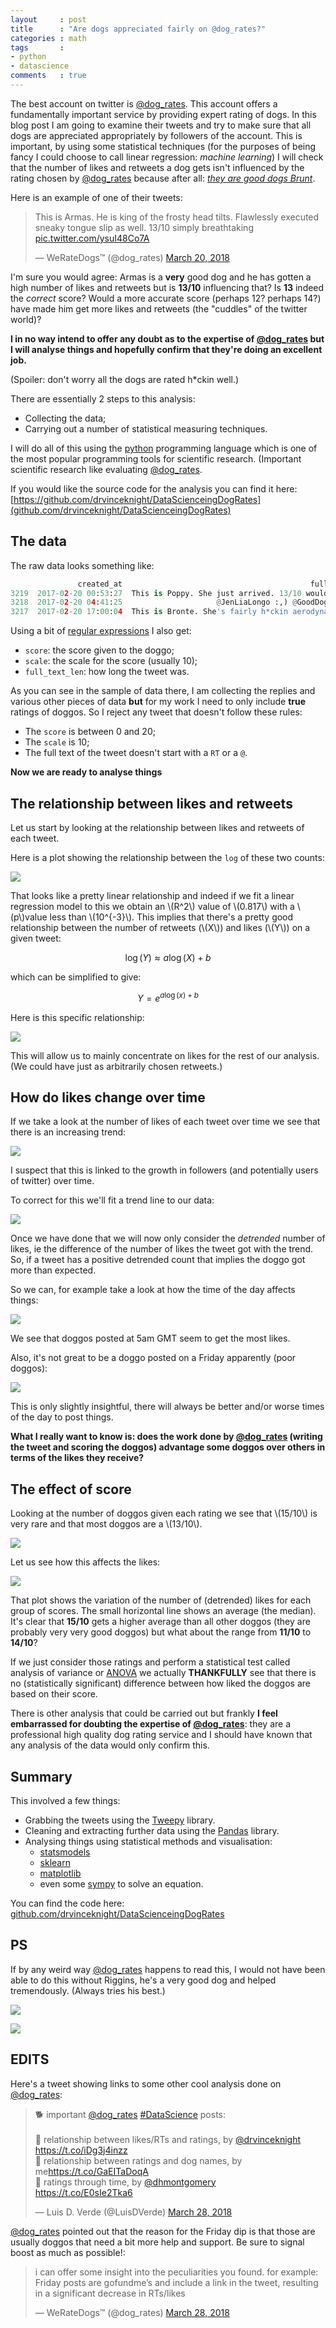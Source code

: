 ```yaml
---
layout     : post
title      : "Are dogs appreciated fairly on @dog_rates?"
categories : math
tags       :
- python
- datascience
comments   : true
---
```


The best account on twitter is [@dog_rates](https://twitter.com/dog_rates). This
account offers a fundamentally important service by providing expert rating of
dogs. In this blog post I am going to examine their tweets and try to make sure
that all dogs are appreciated appropriately by followers of the account. This is
important, by using some statistical techniques (for the purposes of being fancy
I could choose to call linear regression: *machine learning*) I will check that
the number of likes and retweets a dog gets isn't influenced by the rating
chosen by [@dog_rates](https://twitter.com/dog_rates) because after all: [*they
are good dogs Brunt*](http://knowyourmeme.com/memes/theyre-good-dogs-brent).

Here is an example of one of their tweets:

<blockquote class="twitter-tweet" data-lang="en"><p lang="en" dir="ltr">This is
Armas. He is king of the frosty head tilts. Flawlessly executed sneaky tongue
slip as well. 13/10 simply breathtaking <a
href="https://t.co/ysuI48Co7A">pic.twitter.com/ysuI48Co7A</a></p>&mdash;
WeRateDogs™ (@dog_rates) <a
href="https://twitter.com/dog_rates/status/975887646223462400?ref_src=twsrc%5Etfw">March
20, 2018</a></blockquote>
<script async src="https://platform.twitter.com/widgets.js"
charset="utf-8"></script>

I'm sure you would agree: Armas is a **very** good dog and he has gotten a high
number of likes and retweets but is **13/10** influencing that? Is **13** indeed
the *correct* score? Would a more accurate score (perhaps 12? perhaps 14?) have
made him get more likes and retweets (the "cuddles" of the twitter world)?

**I in no way intend to offer any doubt as to the expertise of
[@dog_rates](https://twitter.com/dog_rates) but I will analyse things and
hopefully confirm that they're doing an excellent job.**

(Spoiler: don't worry all the dogs are rated h\*ckin well.)

There are essentially 2 steps to this analysis:

- Collecting the data;
- Carrying out a number of statistical measuring techniques.

I will do all of this using the [python](https://www.python.org) programming
language which is one of the most popular programming tools for scientific
research. (Important scientific research like evaluating
[@dog_rates](https://twitter.com/dog_rates).

If you would like the source code for the analysis you can find it here:
[https://github.com/drvinceknight/DataScienceingDogRates](github.com/drvinceknight/DataScienceingDogRates)

## The data

The raw data looks something like:

```python
               created_at                                          full_text  like_count  retweet_count
3219  2017-02-20 00:53:27  This is Poppy. She just arrived. 13/10 would s...       16007           2296
3218  2017-02-20 04:41:25                     @JenLiaLongo :,) @GoodDogsGame          14              0
3217  2017-02-20 17:00:04  This is Bronte. She's fairly h*ckin aerodynami...       22256           3565
```

Using a bit of [regular
expressions]("https://en.wikipedia.org/wiki/Regular_expression") I also get:

- `score`: the score given to the doggo;
- `scale`: the scale for the score (usually 10);
- `full_text_len`: how long the tweet was.

As you can see in the sample of data there, I am collecting the replies and
various other pieces of data **but** for my work I need to only include **true**
ratings of doggos. So I reject any tweet that doesn't follow these rules:

- The `score` is between 0 and 20;
- The `scale` is 10;
- The full text of the tweet doesn't start with a `RT` or a `@`.

**Now we are ready to analyse things**

## The relationship between likes and retweets

Let us start by looking at the relationship between likes and retweets of each
tweet.

Here is a plot showing the relationship between the `log` of these two counts:

![](https://raw.githubusercontent.com/drvinceknight/DataScienceingDogRates/master/img/log_retweets_v_log_likes.png)

That looks like a pretty linear relationship and indeed if we fit a linear
regression model to this we obtain an \\(R^2\\) value of \\(0.817\\) with a
\\(p\\)value less than \\(10^{-3}\\). This implies that there's a pretty good
relationship between the number of retweets (\\(X\\)) and likes (\\(Y\\)) on a
given tweet:

$$\log(Y)\approx a\log(X) + b$$

which can be simplified to give:

$$Y = e ^ {a\log(x) + b}$$

Here is this specific relationship:

![](https://raw.githubusercontent.com/drvinceknight/DataScienceingDogRates/master/img/retweets_v_likes.png)

This will allow us to mainly concentrate on likes for the rest of our analysis.
(We could have just as arbitrarily chosen retweets.)

## How do likes change over time

If we take a look at the number of likes of each tweet over time we see that
there is an increasing trend:

![](https://raw.githubusercontent.com/drvinceknight/DataScienceingDogRates/master/img/likes_v_time.png)

I suspect that this is linked to the growth in followers (and potentially users
of twitter) over time.

To correct for this we'll fit a trend line to our data:

![](https://raw.githubusercontent.com/drvinceknight/DataScienceingDogRates/master/img/likes_v_time_with_trend.png)

Once we have done that we will now only consider the *detrended* number of
likes, ie the difference of the number of likes the tweet got with the trend.
So, if a tweet has a positive detrended count that implies the doggo got more
than expected.

So we can, for example take a look at how the time of the day affects things:

![](https://raw.githubusercontent.com/drvinceknight/DataScienceingDogRates/master/img/likes_v_hour.png)

We see that doggos posted at 5am GMT seem to get the most likes.

Also, it's not great to be a doggo posted on a Friday apparently (poor doggos):

![](https://raw.githubusercontent.com/drvinceknight/DataScienceingDogRates/master/img/likes_v_day.png)

This is only slightly insightful, there will always be better and/or worse times
of the day to post things.

**What I really want to know is: does the work done by
[@dog_rates](https://twitter.com/dog_rates) (writing the tweet and scoring the
doggos) advantage some doggos over others in terms of the likes they receive?**

## The effect of score

Looking at the number of doggos given each rating we see that \\(15/10\\) is
very rare and that most doggos are a \\(13/10\\).

![](https://raw.githubusercontent.com/drvinceknight/DataScienceingDogRates/master/img/count_v_score.png)

Let us see how this affects the likes:

![](https://raw.githubusercontent.com/drvinceknight/DataScienceingDogRates/master/img/likes_v_score.png)

That plot shows the variation of the number of (detrended) likes for each group
of scores. The small horizontal line shows an average (the median). It's clear
that **15/10** gets a higher average than all other doggos (they are probably
very very good doggos) but what about the range from **11/10** to **14/10**?

If we just consider those ratings and perform a statistical test called analysis
of variance or
[ANOVA](https://en.wikipedia.org/wiki/Analysis_of_variance) we actually
**THANKFULLY** see that there is no (statistically significant)
difference between how liked the doggos are based on their score.

There is other analysis that could be carried out but frankly **I feel
embarrassed for doubting the expertise of
[@dog_rates](https://twitter.com/dog_rates)**: they are a professional high
quality dog rating service and I should have known that any analysis of the
data would only confirm this.

## Summary

This involved a few things:

- Grabbing the tweets using the [Tweepy](http://www.tweepy.org) library.
- Cleaning and extracting further data using the
  [Pandas](https://pandas.pydata.org/pandas-docs/stable/) library.
- Analysing things using statistical methods and visualisation:
  - [statsmodels](https://www.statsmodels.org/stable/index.html)
  - [sklearn](http://scikit-learn.org)
  - [matplotlib](https://matplotlib.org)
  - even some [sympy](http://www.sympy.org/en/index.html) to solve an equation.

You can find the code here:
[github.com/drvinceknight/DataScienceingDogRates](https://github.com/drvinceknight/DataScienceingDogRates)

## PS

If by any weird way [@dog_rates](https://twitter.com/dog_rates) happens to read
this, I would not have been able to do this without Riggins, he's a very good
dog and helped tremendously. (Always tries his best.)

![]({{site.baseurl}}/assets/images/riggins_flying.jpg)

![]({{site.baseurl}}/assets/images/riggins_smiling.jpg)

## EDITS

Here's a tweet showing links to some other cool analysis done on
[@dog_rates](https://twitter.com/dog_rates):

<blockquote class="twitter-tweet" data-lang="en"><p lang="en" dir="ltr">🐕 important <a href="https://twitter.com/dog_rates?ref_src=twsrc%5Etfw">@dog_rates</a> <a href="https://twitter.com/hashtag/DataScience?src=hash&amp;ref_src=twsrc%5Etfw">#DataScience</a> posts:<br><br>🐾 relationship between likes/RTs and ratings, by <a href="https://twitter.com/drvinceknight?ref_src=twsrc%5Etfw">@drvinceknight</a> <a href="https://t.co/iDg3j4inzz">https://t.co/iDg3j4inzz</a><br>🐾 relationship between ratings and dog names, by me<a href="https://t.co/GaEITaDoqA">https://t.co/GaEITaDoqA</a><br>🐾 ratings through time, by <a href="https://twitter.com/dhmontgomery?ref_src=twsrc%5Etfw">@dhmontgomery</a> <br> <a href="https://t.co/E0sIe2Tka6">https://t.co/E0sIe2Tka6</a></p>&mdash; Luis D. Verde (@LuisDVerde) <a href="https://twitter.com/LuisDVerde/status/979101929371561990?ref_src=twsrc%5Etfw">March 28, 2018</a></blockquote>
<script async src="https://platform.twitter.com/widgets.js" charset="utf-8"></script>

[@dog_rates](https://twitter.com/dog_rates) pointed out that the reason for the
Friday dip is that those are usually doggos that need a bit more help and
support. Be sure to signal boost as much as possible!:

<blockquote class="twitter-tweet" data-lang="en"><p lang="en" dir="ltr">i can
offer some insight into the peculiarities you found. for example: Friday posts
are gofundme’s and include a link in the tweet, resulting in a significant
decrease in RTs/likes</p>&mdash; WeRateDogs™ (@dog_rates) <a
href="https://twitter.com/dog_rates/status/979092927136911360?ref_src=twsrc%5Etfw">March
28, 2018</a></blockquote>
<script async src="https://platform.twitter.com/widgets.js"
charset="utf-8"></script>
